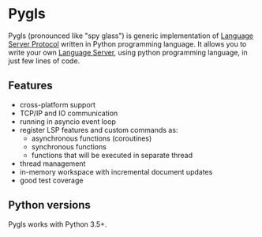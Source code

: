 # Pygls

Pygls (pronounced like "spy glass") is generic implementation of 
[Language Server Protocol](https://microsoft.github.io/language-server-protocol/specification)
written in Python programming language. It allows you to write your own
[Language Server](https://langserver.org/), using python programming language, in just few lines of code.

## Features

- cross-platform support
- TCP/IP and IO communication
- running in asyncio event loop
- register LSP features and custom commands as:
  - asynchronous functions (coroutines)
  - synchronous functions
  - functions that will be executed in separate thread
- thread management
- in-memory workspace with incremental document updates
- good test coverage

## Python versions

Pygls works with Python 3.5+.

